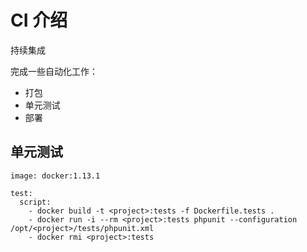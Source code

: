 # CI 介绍 

持续集成

完成一些自动化工作：
- 打包
- 单元测试
- 部署


## 单元测试

```
image: docker:1.13.1

test:
  script:
    - docker build -t <project>:tests -f Dockerfile.tests . 
    - docker run -i --rm <project>:tests phpunit --configuration /opt/<project>/tests/phpunit.xml
    - docker rmi <project>:tests
```

